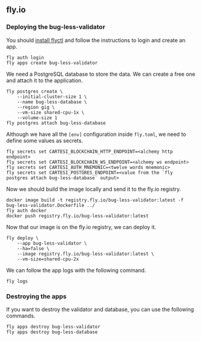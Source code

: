 ## fly.io

### Deploying the bug-less-validator

You should [install flyctl](https://fly.io/docs/hands-on/install-flyctl/) and follow the instructions to login and create an app.

```shell
fly auth login
fly apps create bug-less-validator
```

We need a PostgreSQL database to store the data. We can create a free one and attach it to the application.

```shell
fly postgres create \
    --initial-cluster-size 1 \
    --name bug-less-database \
    --region gig \
    --vm-size shared-cpu-1x \
    --volume-size 1
fly postgres attach bug-less-database
```

Although we have all the `[env]` configuration inside `fly.toml`, we need to define some values as secrets.

```shell
fly secrets set CARTESI_BLOCKCHAIN_HTTP_ENDPOINT=<alchemy http endpoint>
fly secrets set CARTESI_BLOCKCHAIN_WS_ENDPOINT=<alchemy ws endpoint>
fly secrets set CARTESI_AUTH_MNEMONIC=<twelve words mnemonic>
fly secrets set CARTESI_POSTGRES_ENDPOINT=<value from the `fly postgres attach bug-less-database` output>
```

Now we should build the image locally and send it to the fly.io registry.

```shell
docker image build -t registry.fly.io/bug-less-validator:latest -f bug-less-validator.Dockerfile ../
fly auth docker
docker push registry.fly.io/bug-less-validator:latest
```

Now that our image is on the fly.io registry, we can deploy it.

```shell
fly deploy \
    --app bug-less-validator \
    --ha=false \
    --image registry.fly.io/bug-less-validator:latest \
    --vm-size=shared-cpu-2x
```

We can follow the app logs with the following command.

```shell
fly logs
```

### Destroying the apps

If you want to destroy the validator and database, you can use the following commands.

```shell
fly apps destroy bug-less-validator
fly apps destroy bug-less-database
```

